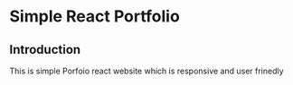 # Simple React Portfolio

## Introduction

This is simple Porfoio react website which is responsive and user frinedly
